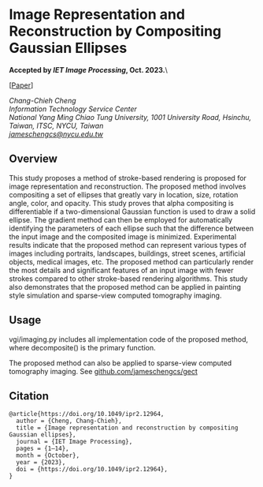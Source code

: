 
# Image Representation and Reconstruction by Compositing Gaussian Ellipses

**Accepted by *IET Image Processing*, Oct. 2023.**\

[[Paper](http://doi.org/10.1049/ipr2.12964)]

*Chang-Chieh Cheng*\
*Information Technology Service Center*\
*National Yang Ming Chiao Tung University, 1001 University Road, Hsinchu, Taiwan, ITSC, NYCU, Taiwan*\
*<jameschengcs@nycu.edu.tw>*

## Overview

This study proposes a method of stroke-based rendering is proposed for image representation and reconstruction. The proposed method involves compositing a set of ellipses that greatly vary in location, size, rotation angle, color, and opacity. This study proves that alpha compositing is differentiable if a two-dimensional Gaussian function is used to draw a solid ellipse. The gradient method can then be employed for automatically identifying the parameters of each ellipse such that the difference between the input image and the composited image is minimized. Experimental results indicate that the proposed method can represent various types of images including portraits, landscapes, buildings, street scenes, artificial objects, medical images, etc. The proposed method can particularly render the most details and significant features of an input image with fewer strokes compared to other stroke-based rendering algorithms. This study also demonstrates that the proposed method can be applied in painting style simulation and sparse-view computed tomography imaging.

## Usage

vgi/imaging.py includes all implementation code of the proposed method, where decomposite() is the primary function.

The proposed method can also be applied to sparse-view computed tomography imaging. See [github.com/jameschengcs/gect](https://github.com/jameschengcs/gect)

## Citation
  ```
  @article{https://doi.org/10.1049/ipr2.12964,
    author = {Cheng, Chang-Chieh},
    title = {Image representation and reconstruction by compositing Gaussian ellipses},
    journal = {IET Image Processing},
    pages = {1–14},
    month = {October},
    year = {2023},
    doi = {https://doi.org/10.1049/ipr2.12964},
  }
  ```
